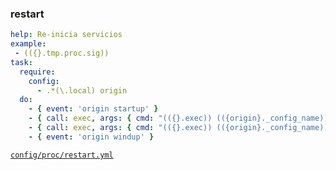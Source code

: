 ### restart

```yml
help: Re-inicia servicios
example:
 - (({}.tmp.proc.sig))
task:
  require:
    config:
      - .*(\.local) origin
  do:
    - { event: 'origin startup' }
    - { call: exec, args: { cmd: "(({}.exec)) (({origin}._config_name)) dm.down (({}.optSig))", out: true }}
    - { call: exec, args: { cmd: "(({}.exec)) (({origin}._config_name)) dm.up (({}.optSig))", out: true }}
    - { event: 'origin windup' }    
```
[```config/proc/restart.yml```](../config/proc/restart.yml)
